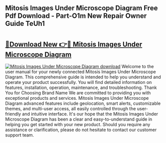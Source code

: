 ## Mitosis Images Under Microscope Diagram Free Pdf Download - Part-O1m New Repair Owner Guide TeUh1

# <h2><a href="http://dfnadr.blite.top/?on=Mitosis+Images+Under+Microscope+Diagram">🔗Download New 👉🔴 Mitosis Images Under Microscope Diagram</a></h2>

[![Mitosis Images Under Microscope Diagram download](https://i.imgur.com/lujVjoI.png)](http://dfnadr.blite.top/?on=Mitosis+Images+Under+Microscope+Diagram)
Welcome to the user manual for your newly connected Mitosis Images Under Microscope Diagram. This comprehensive guide is intended to help you understand and operate your product successfully. You will find detailed information on features, installation, operation, maintenance, and troubleshooting. Thank You for Choosing Brand Name We are committed to providing you with exceptional products and services. Mitosis Images Under Microscope Diagram advanced features include geolocation, smart alerts, customizable themes, and multi-user access, all easily controlled through the user-friendly and intuitive interface. It's our hope that the Mitosis Images Under Microscope Diagram has been a clear and easy-to-understand guide in helping you get started with your new product. Should you require any assistance or clarification, please do not hesitate to contact our customer support team.

